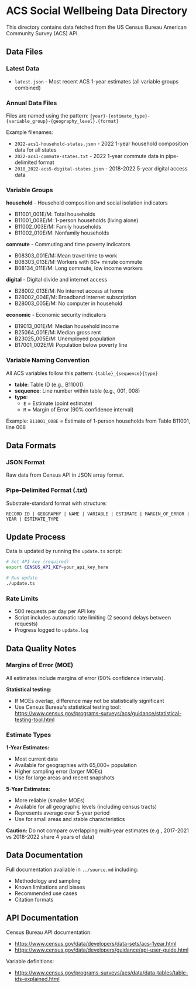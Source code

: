 # ACS Social Wellbeing Data Directory

This directory contains data fetched from the US Census Bureau American Community Survey (ACS) API.

## Data Files

### Latest Data
- `latest.json` - Most recent ACS 1-year estimates (all variable groups combined)

### Annual Data Files
Files are named using the pattern: `{year}-{estimate_type}-{variable_group}-{geography_level}.{format}`

Example filenames:
- `2022-acs1-household-states.json` - 2022 1-year household composition data for all states
- `2022-acs1-commute-states.txt` - 2022 1-year commute data in pipe-delimited format
- `2018_2022-acs5-digital-states.json` - 2018-2022 5-year digital access data

### Variable Groups

**household** - Household composition and social isolation indicators
- B11001_001E/M: Total households
- B11001_008E/M: 1-person households (living alone)
- B11002_003E/M: Family households
- B11002_010E/M: Nonfamily households

**commute** - Commuting and time poverty indicators
- B08303_001E/M: Mean travel time to work
- B08303_013E/M: Workers with 60+ minute commute
- B08134_011E/M: Long commute, low income workers

**digital** - Digital divide and internet access
- B28002_013E/M: No internet access at home
- B28002_004E/M: Broadband internet subscription
- B28003_005E/M: No computer in household

**economic** - Economic security indicators
- B19013_001E/M: Median household income
- B25064_001E/M: Median gross rent
- B23025_005E/M: Unemployed population
- B17001_002E/M: Population below poverty line

### Variable Naming Convention

All ACS variables follow this pattern: `{table}_{sequence}{type}`

- **table**: Table ID (e.g., B11001)
- **sequence**: Line number within table (e.g., 001, 008)
- **type**:
  - `E` = Estimate (point estimate)
  - `M` = Margin of Error (90% confidence interval)

Example: `B11001_008E` = Estimate of 1-person households from Table B11001, line 008

## Data Formats

### JSON Format
Raw data from Census API in JSON array format.

### Pipe-Delimited Format (.txt)
Substrate-standard format with structure:
```
RECORD ID | GEOGRAPHY | NAME | VARIABLE | ESTIMATE | MARGIN_OF_ERROR | YEAR | ESTIMATE_TYPE
```

## Update Process

Data is updated by running the `update.ts` script:

```bash
# Set API key (required)
export CENSUS_API_KEY=your_api_key_here

# Run update
./update.ts
```

### Rate Limits
- 500 requests per day per API key
- Script includes automatic rate limiting (2 second delays between requests)
- Progress logged to `update.log`

## Data Quality Notes

### Margins of Error (MOE)
All estimates include margins of error (90% confidence intervals).

**Statistical testing:**
- If MOEs overlap, difference may not be statistically significant
- Use Census Bureau's statistical testing tool: https://www.census.gov/programs-surveys/acs/guidance/statistical-testing-tool.html

### Estimate Types

**1-Year Estimates:**
- Most current data
- Available for geographies with 65,000+ population
- Higher sampling error (larger MOEs)
- Use for large areas and recent snapshots

**5-Year Estimates:**
- More reliable (smaller MOEs)
- Available for all geographic levels (including census tracts)
- Represents average over 5-year period
- Use for small areas and stable characteristics

**Caution:** Do not compare overlapping multi-year estimates (e.g., 2017-2021 vs 2018-2022 share 4 years of data)

## Data Documentation

Full documentation available in `../source.md` including:
- Methodology and sampling
- Known limitations and biases
- Recommended use cases
- Citation formats

## API Documentation

Census Bureau API documentation:
- https://www.census.gov/data/developers/data-sets/acs-1year.html
- https://www.census.gov/data/developers/guidance/api-user-guide.html

Variable definitions:
- https://www.census.gov/programs-surveys/acs/data/data-tables/table-ids-explained.html
